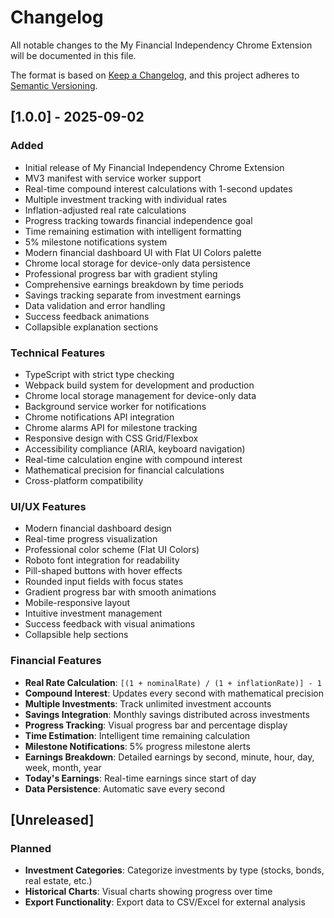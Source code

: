 # Changelog

All notable changes to the My Financial Independency Chrome Extension will be documented in this file.

The format is based on [Keep a Changelog](https://keepachangelog.com/en/1.0.0/),
and this project adheres to [Semantic Versioning](https://semver.org/spec/v2.0.0.html).

## [1.0.0] - 2025-09-02

### Added
- Initial release of My Financial Independency Chrome Extension
- MV3 manifest with service worker support
- Real-time compound interest calculations with 1-second updates
- Multiple investment tracking with individual rates
- Inflation-adjusted real rate calculations
- Progress tracking towards financial independence goal
- Time remaining estimation with intelligent formatting
- 5% milestone notifications system
- Modern financial dashboard UI with Flat UI Colors palette
- Chrome local storage for device-only data persistence
- Professional progress bar with gradient styling
- Comprehensive earnings breakdown by time periods
- Savings tracking separate from investment earnings
- Data validation and error handling
- Success feedback animations
- Collapsible explanation sections

### Technical Features
- TypeScript with strict type checking
- Webpack build system for development and production
- Chrome local storage management for device-only data
- Background service worker for notifications
- Chrome notifications API integration
- Chrome alarms API for milestone tracking
- Responsive design with CSS Grid/Flexbox
- Accessibility compliance (ARIA, keyboard navigation)
- Real-time calculation engine with compound interest
- Mathematical precision for financial calculations
- Cross-platform compatibility

### UI/UX Features
- Modern financial dashboard design
- Real-time progress visualization
- Professional color scheme (Flat UI Colors)
- Roboto font integration for readability
- Pill-shaped buttons with hover effects
- Rounded input fields with focus states
- Gradient progress bar with smooth animations
- Mobile-responsive layout
- Intuitive investment management
- Success feedback with visual animations
- Collapsible help sections

### Financial Features
- **Real Rate Calculation**: `[(1 + nominalRate) / (1 + inflationRate)] - 1`
- **Compound Interest**: Updates every second with mathematical precision
- **Multiple Investments**: Track unlimited investment accounts
- **Savings Integration**: Monthly savings distributed across investments
- **Progress Tracking**: Visual progress bar and percentage display
- **Time Estimation**: Intelligent time remaining calculation
- **Milestone Notifications**: 5% progress milestone alerts
- **Earnings Breakdown**: Detailed earnings by second, minute, hour, day, week, month, year
- **Today's Earnings**: Real-time earnings since start of day
- **Data Persistence**: Automatic save every second

## [Unreleased]

### Planned
- **Investment Categories**: Categorize investments by type (stocks, bonds, real estate, etc.)
- **Historical Charts**: Visual charts showing progress over time
- **Export Functionality**: Export data to CSV/Excel for external analysis
